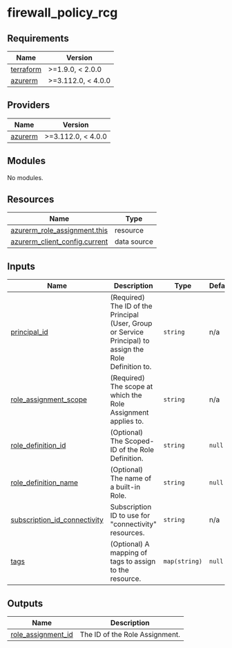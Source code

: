 # firewall_policy_rcg

<!-- BEGIN_TF_DOCS -->
## Requirements

| Name | Version |
|------|---------|
| <a name="requirement_terraform"></a> [terraform](#requirement\_terraform) | >=1.9.0, < 2.0.0 |
| <a name="requirement_azurerm"></a> [azurerm](#requirement\_azurerm) | >=3.112.0, < 4.0.0 |

## Providers

| Name | Version |
|------|---------|
| <a name="provider_azurerm"></a> [azurerm](#provider\_azurerm) | >=3.112.0, < 4.0.0 |

## Modules

No modules.

## Resources

| Name | Type |
|------|------|
| [azurerm_role_assignment.this](https://registry.terraform.io/providers/hashicorp/azurerm/latest/docs/resources/role_assignment) | resource |
| [azurerm_client_config.current](https://registry.terraform.io/providers/hashicorp/azurerm/latest/docs/data-sources/client_config) | data source |

## Inputs

| Name | Description | Type | Default | Required |
|------|-------------|------|---------|:--------:|
| <a name="input_principal_id"></a> [principal\_id](#input\_principal\_id) | (Required) The ID of the Principal (User, Group or Service Principal) to assign the Role Definition to. | `string` | n/a | yes |
| <a name="input_role_assignment_scope"></a> [role\_assignment\_scope](#input\_role\_assignment\_scope) | (Required) The scope at which the Role Assignment applies to. | `string` | n/a | yes |
| <a name="input_role_definition_id"></a> [role\_definition\_id](#input\_role\_definition\_id) | (Optional) The Scoped-ID of the Role Definition. | `string` | `null` | no |
| <a name="input_role_definition_name"></a> [role\_definition\_name](#input\_role\_definition\_name) | (Optional) The name of a built-in Role. | `string` | `null` | no |
| <a name="input_subscription_id_connectivity"></a> [subscription\_id\_connectivity](#input\_subscription\_id\_connectivity) | Subscription ID to use for "connectivity" resources. | `string` | n/a | yes |
| <a name="input_tags"></a> [tags](#input\_tags) | (Optional) A mapping of tags to assign to the resource. | `map(string)` | `null` | no |

## Outputs

| Name | Description |
|------|-------------|
| <a name="output_role_assignment_id"></a> [role\_assignment\_id](#output\_role\_assignment\_id) | The ID of the Role Assignment. |
<!-- END_TF_DOCS -->
